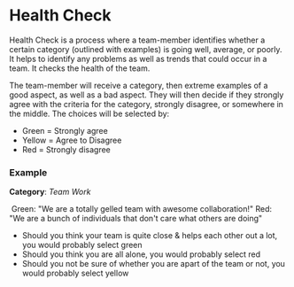 # Health Check

Health Check is a process where a team-member identifies whether a certain category (outlined with examples)  is going well, average, or poorly. It helps to identify any problems as well as trends that could occur in a team. It checks the health of the team.

The team-member will receive a category, then extreme examples of a good aspect, as well as a bad aspect. They will then decide if they strongly agree with the criteria for the category, strongly disagree, or somewhere in the middle. The choices will be selected by:

- Green = Strongly agree
- Yellow = Agree to Disagree
- Red = Strongly disagree

### Example

**Category**: *Team Work*

​		Green: "We are a totally gelled team with awesome collaboration!"
​		Red: "We are a bunch of individuals that don't care what others are doing"

  - Should you think your team is quite close & helps each other out a lot, you would probably select green
  - Should you think you are all alone, you would probably select red
  - Should you not be sure of whether you are apart of the team or not, you would probably select yellow
